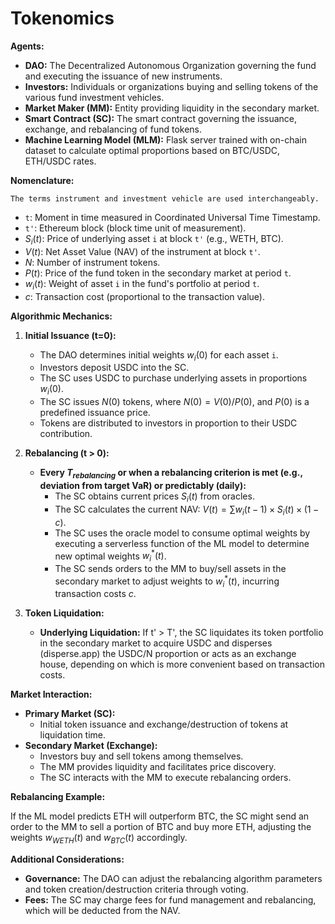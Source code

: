 # Tokenomics

**Agents:**

- **DAO:** The Decentralized Autonomous Organization governing the fund and executing the issuance of new instruments.
- **Investors:** Individuals or organizations buying and selling tokens of the various fund investment vehicles.
- **Market Maker (MM):** Entity providing liquidity in the secondary market.
- **Smart Contract (SC):** The smart contract governing the issuance, exchange, and rebalancing of fund tokens.
- **Machine Learning Model (MLM):** Flask server trained with on-chain dataset to calculate optimal proportions based on BTC/USDC, ETH/USDC rates.

**Nomenclature:**

```
The terms instrument and investment vehicle are used interchangeably.
```

- `t`: Moment in time measured in Coordinated Universal Time Timestamp.
- `t'`: Ethereum block (block time unit of measurement).
- $S_i(t)$: Price of underlying asset `i` at block `t'` (e.g., WETH, BTC).
- $V(t)$: Net Asset Value (NAV) of the instrument at block `t'`.
- $N$: Number of instrument tokens.
- $P(t)$: Price of the fund token in the secondary market at period `t`.
- $w_i(t)$: Weight of asset `i` in the fund's portfolio at period `t`.
- $c$: Transaction cost (proportional to the transaction value).

**Algorithmic Mechanics:**

1. **Initial Issuance (t=0):**
    - The DAO determines initial weights $w_i(0)$ for each asset `i`.
    - Investors deposit USDC into the SC.
    - The SC uses USDC to purchase underlying assets in proportions $w_i(0)$.
    - The SC issues $N(0)$ tokens, where $N(0) = V(0) / P(0)$, and $P(0)$ is a predefined issuance price.
    - Tokens are distributed to investors in proportion to their USDC contribution.

2. **Rebalancing (t > 0):**
    - **Every $T_{rebalancing}$ or when a rebalancing criterion is met (e.g., deviation from target VaR) or predictably (daily):**
        - The SC obtains current prices $S_i(t)$ from oracles.
        - The SC calculates the current NAV: $V(t) = \sum w_i(t-1) \times S_i(t) \times (1 - c)$.
        - The SC uses the oracle model to consume optimal weights by executing a serverless function of the ML model to determine new optimal weights $w_i^*(t)$.
        - The SC sends orders to the MM to buy/sell assets in the secondary market to adjust weights to $w_i^*(t)$, incurring transaction costs $c$.

3. **Token Liquidation:**
    - **Underlying Liquidation:** If t' > T', the SC liquidates its token portfolio in the secondary market to acquire USDC and disperses (disperse.app) the USDC/N proportion or acts as an exchange house, depending on which is more convenient based on transaction costs.

**Market Interaction:**

- **Primary Market (SC):**
    - Initial token issuance and exchange/destruction of tokens at liquidation time.
- **Secondary Market (Exchange):**
    - Investors buy and sell tokens among themselves.
    - The MM provides liquidity and facilitates price discovery.
    - The SC interacts with the MM to execute rebalancing orders.

**Rebalancing Example:**

If the ML model predicts ETH will outperform BTC, the SC might send an order to the MM to sell a portion of BTC and buy more ETH, adjusting the weights $w_{WETH}(t)$ and $w_{BTC}(t)$ accordingly.

**Additional Considerations:**

- **Governance:** The DAO can adjust the rebalancing algorithm parameters and token creation/destruction criteria through voting.
- **Fees:** The SC may charge fees for fund management and rebalancing, which will be deducted from the NAV.

